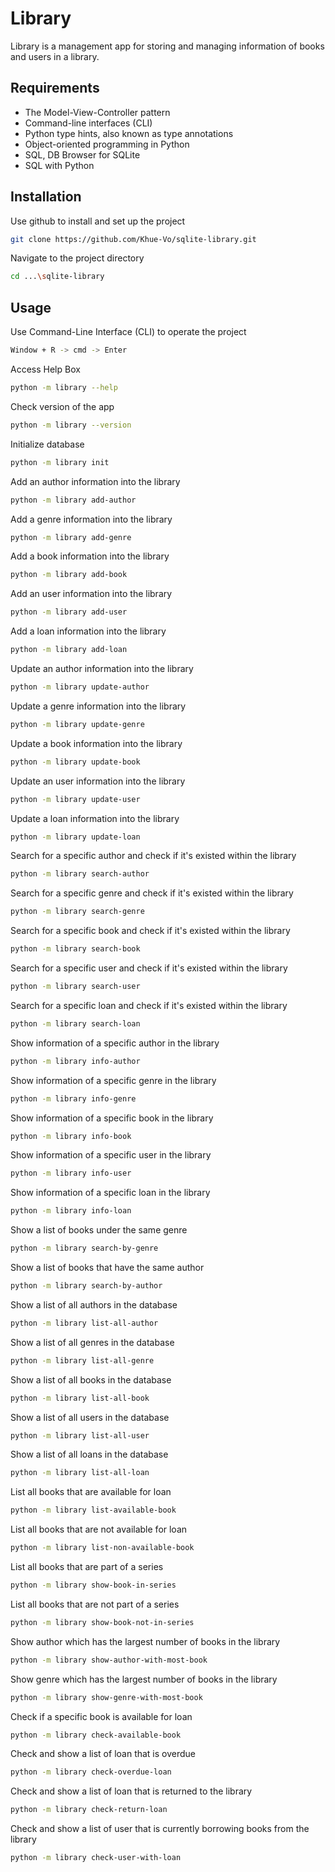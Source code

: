 # Library

Library is a management app for storing and managing information of books and users in a library.

## Requirements
- The Model-View-Controller pattern
- Command-line interfaces (CLI)
- Python type hints, also known as type annotations
- Object-oriented programming in Python
- SQL, DB Browser for SQLite
- SQL with Python

## Installation

Use github to install and set up the project

```sh
git clone https://github.com/Khue-Vo/sqlite-library.git
```

Navigate to the project directory

```sh
cd ...\sqlite-library
```

## Usage

Use Command-Line Interface (CLI) to operate the project

```sh
Window + R -> cmd -> Enter
```

Access Help Box

```sh
python -m library --help
```

Check version of the app

```sh
python -m library --version
```

Initialize database

```sh
python -m library init
```

Add an author information into the library

```sh
python -m library add-author
```

Add a genre information into the library

```sh
python -m library add-genre
```

Add a book information into the library

```sh
python -m library add-book
```

Add an user information into the library

```sh
python -m library add-user
```

Add a loan information into the library

```sh
python -m library add-loan
```

Update an author information into the library

```sh
python -m library update-author
```

Update a genre information into the library

```sh
python -m library update-genre
```

Update a book information into the library

```sh
python -m library update-book
```

Update an user information into the library

```sh
python -m library update-user
```

Update a loan information into the library

```sh
python -m library update-loan
```

Search for a specific author and check if it's existed within the library

```sh
python -m library search-author
```

Search for a specific genre and check if it's existed within the library

```sh
python -m library search-genre
```

Search for a specific book and check if it's existed within the library

```sh
python -m library search-book
```

Search for a specific user and check if it's existed within the library

```sh
python -m library search-user
```

Search for a specific loan and check if it's existed within the library

```sh
python -m library search-loan
```

Show information of a specific author in the library

```sh
python -m library info-author
```

Show information of a specific genre in the library

```sh
python -m library info-genre
```

Show information of a specific book in the library

```sh
python -m library info-book
```

Show information of a specific user in the library

```sh
python -m library info-user
```

Show information of a specific loan in the library

```sh
python -m library info-loan
```

Show a list of books under the same genre

```sh
python -m library search-by-genre
```

Show a list of books that have the same author

```sh
python -m library search-by-author
```

Show a list of all authors in the database

```sh
python -m library list-all-author
```

Show a list of all genres in the database

```sh
python -m library list-all-genre
```

Show a list of all books in the database

```sh
python -m library list-all-book
```

Show a list of all users in the database

```sh
python -m library list-all-user
```

Show a list of all loans in the database

```sh
python -m library list-all-loan
```

List all books that are available for loan

```sh
python -m library list-available-book
```

List all books that are not available for loan

```sh
python -m library list-non-available-book
```

List all books that are part of a series

```sh
python -m library show-book-in-series
```

List all books that are not part of a series

```sh
python -m library show-book-not-in-series
```

Show author which has the largest number of books in the library

```sh
python -m library show-author-with-most-book
```

Show genre which has the largest number of books in the library

```sh
python -m library show-genre-with-most-book
```

Check if a specific book is available for loan

```sh
python -m library check-available-book
```

Check and show a list of loan that is overdue

```sh
python -m library check-overdue-loan
```

Check and show a list of loan that is returned to the library

```sh
python -m library check-return-loan
```

Check and show a list of user that is currently borrowing books from the library

```sh
python -m library check-user-with-loan
```
